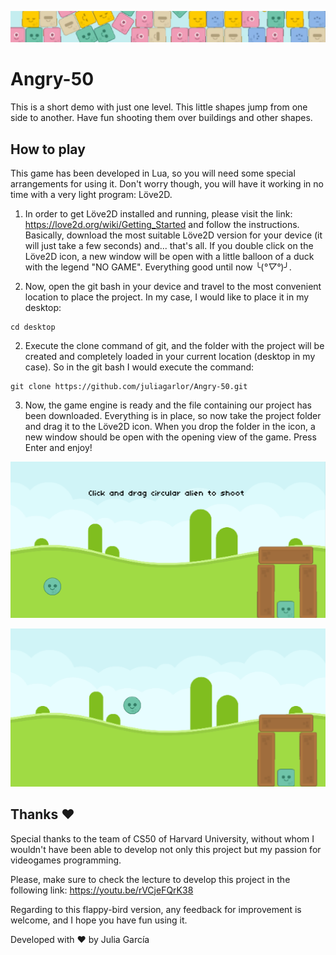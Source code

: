 ![Title](screenshots/Header.JPG)

# Angry-50

This is a short demo with just one level. This little shapes jump from one side to another. Have fun shooting them over buildings and other shapes.

## How to play

This game has been developed in Lua, so you will need some special arrangements for using it. Don't worry though, you will have it working in no time with a very light program: Löve2D.

1. In order to get Löve2D installed and running, please visit the link: https://love2d.org/wiki/Getting_Started and follow the instructions. Basically, download the most suitable Löve2D version for your device (it will just take a few seconds) and... that's all. If you double click on the Löve2D icon, a new window will be open with a little balloon of a duck with the legend "NO GAME". Everything good until now ╰(*°▽°*)╯.

2. Now, open the git bash in your device and travel to the most convenient location to place the project. In my case, I would like to place it in my desktop:

```
cd desktop
```

2. Execute the clone command of git, and the folder with the project will be created and completely loaded in your current location (desktop in my case). So in the git bash I would execute the command:

```
git clone https://github.com/juliagarlor/Angry-50.git
```

3. Now, the game engine is ready and the file containing our project has been downloaded. Everything is in place, so now take the project folder and drag it to the Löve2D icon. When you drop the folder in the icon, a new window should be open with the opening view of the game. Press Enter and enjoy!

![Play1](screenshots/Play1.png)

![Play2](screenshots/Play2.png)

## Thanks ❤

Special thanks to the team of CS50 of Harvard University, without whom I wouldn't have been able to develop not only this project but my passion for videogames programming. 

Please, make sure to check the lecture to develop this project in the following link: https://youtu.be/rVCjeFQrK38

Regarding to this flappy-bird version, any feedback for improvement is welcome, and I hope you have fun using it.

Developed with ❤ by Julia García
